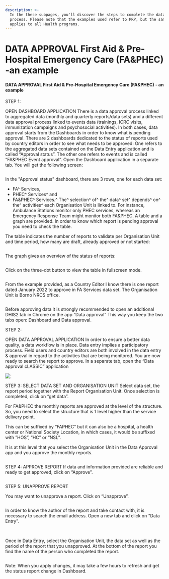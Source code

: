 ```yaml
---
description: >-
  In the these subpages, you'll discover the steps to complete the data approval
  process. Please note that the examples used refer to PRP, but the same process
  applies to all Health programs.
---
```


# DATA APPROVAL First Aid & Pre-Hospital Emergency Care (FA\&PHEC) -an example

#### DATA APPROVAL First Aid & Pre-Hospital Emergency Care (FA\&PHEC) - an example

STEP 1:&#x20;

OPEN DASHBOARD APPLICATION There is a data approval process linked to aggregated data (monthly and quarterly reports/data sets) and a different data approval process linked to events data (trainings, ICRC visits, immunization campaigns and psychosocial activities). In both cases, data approval starts from the Dashboards in order to know what is pending approval. There are 2 dashboards dedicated to the status of reports used by country editors in order to see what needs to be approved: One refers to the aggregated data sets contained on the Data Entry application and is called “Approval status”. The other one refers to events and is called “FA\&PHEC Event approval”. Open the Dashboard application in a separate tab. You will get the following screen:

<figure><img src="../../../.gitbook/assets/image (2) (1).png" alt=""><figcaption></figcaption></figure>

In the "Approval status" dashboard, there are 3 rows, one for each data set:

* FA^ Services,
* PHEC^ Services^ and
* FA\&PHEC^ Services.^ The^ selection^ of^ the^ data^ set^ depends^ on^ the^ activities^ each Organisation Unit is linked to. For instance, Ambulance Stations monitor only PHEC services, whereas an Emergency Response Team might monitor both FA\&PHEC. A table and a graph are provided. In order to know which report is pending approval you need to check the table.

The table indicates the number of reports to validate per Organisation Unit and time period, how many are draft, already approved or not started:

<figure><img src="../../../.gitbook/assets/image (5).png" alt=""><figcaption></figcaption></figure>

The graph gives an overview of the status of reports:

<figure><img src="../../../.gitbook/assets/image (4).png" alt=""><figcaption></figcaption></figure>

Click on the three-dot button to view the table in fullscreen mode.

<figure><img src="../../../.gitbook/assets/image (6).png" alt=""><figcaption></figcaption></figure>

From the example provided, as a Country Editor I know there is one report dated January 2022 to approve in FA Services data set. The Organisation Unit is Borno NRCS office.

<figure><img src="../../../.gitbook/assets/image (7).png" alt=""><figcaption></figcaption></figure>

Before approving data it is strongly recommended to open an additional DHIS2 tab in Chrome on the app “Data approval” This way you keep the two tabs open: Dashboard and Data approval.

STEP 2:&#x20;

OPEN DATA APPROVAL APPLICATION In order to ensure a better data quality, a data workflow is in place. Data entry implies a participatory process. Field users and country editors are both involved in the data entry & approval in regard to the activities that are being monitored. You are now ready to search the report to approve. In a separate tab, open the “Data approval cLASSIC” application

![](<../../../.gitbook/assets/image (42) (1).png>)

STEP 3: SELECT DATA SET AND ORGANISATION UNIT Select data set, the report period together with the Report Organisation Unit. Once selection is completed, click on “get data”.

For FA\&PHEC the monthly reports are approved at the level of the structure. So, you need to select the structure that is 1 level higher than the service delivery point.&#x20;

This can be suffixed by “FAPHEC” but it can also be a hospital, a health center or National Society Location, in which cases, it would be suffixed with ”HOS”, “HC” or “NSL”.&#x20;

It is at this level that you select the Organisation Unit in the Data Approval app and you approve the monthly reports.

<figure><img src="../../../.gitbook/assets/image (8).png" alt=""><figcaption></figcaption></figure>

STEP 4: APPROVE REPORT If data and information provided are reliable and ready to get approved, click on “Approve”.

<figure><img src="../../../.gitbook/assets/image (9).png" alt=""><figcaption></figcaption></figure>

STEP 5: UNAPPROVE REPORT

You may want to unapprove a report. Click on “Unapprove”.

<figure><img src="../../../.gitbook/assets/image (10).png" alt=""><figcaption></figcaption></figure>





In order to know the author of the report and take contact with, it is necessary to search the email address. Open a new tab and click on “Data Entry”.

<figure><img src="../../../.gitbook/assets/image (9) (1).png" alt=""><figcaption></figcaption></figure>

\
Once in Data Entry, select the Organisation Unit, the data set as well as the period of the report that you unapproved. At the bottom of the report you find the name of the person who completed the report.

<figure><img src="../../../.gitbook/assets/image (11).png" alt=""><figcaption></figcaption></figure>

Note: When you apply changes, it may take a few hours to refresh and get the status report change in Dashboard.
